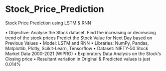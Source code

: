 # Stock_Price_Prediction
Stock Price Prediction using LSTM &amp; RNN


• Objective: Analyse the Stock dataset. 
            Find the increasing or decreasing trend of the stock prices
            Predict the Stock Value for Next Day based on Previous Values
• Model: LSTM and RNN
• Libraries: NumPy, Pandas, Matplotlib, Plotly, Scikit-Learn, Tensorflow
• Dataset: NIFTY-50 Stock Market Data 2000-2021 (WIPRO)
• Exploratory Data Analysis on the Stock’s Closing price
• Resultant variation in Original & Predicted values is just 0.014%

